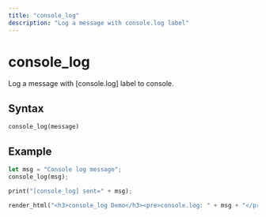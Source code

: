 ```yaml
---
title: "console_log"
description: "Log a message with console.log label"
---
```


# console_log

Log a message with [console.log] label to console.

## Syntax

```rust
console_log(message)
```

## Example

```rust
let msg = "Console log message";
console_log(msg);

print("[console_log] sent=" + msg);

render_html("<h3>console_log Demo</h3><pre>console.log: " + msg + "</pre>");
```
